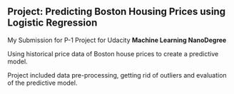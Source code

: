 ## Project: Predicting Boston Housing Prices using Logistic Regression

My Submission for P-1 Project for Udacity **Machine Learning NanoDegree**


Using historical price data of Boston house prices to create a predictive model. 

Project included data pre-processing, getting rid of outliers and evaluation of the predictive model.

